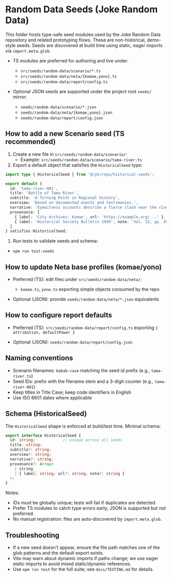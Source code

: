 # Random Data Seeds (Joke Random Data)

This folder hosts type-safe seed modules used by the Joke Random Data repository
and related prototyping flows. These are non-historical, demo-style seeds.
Seeds are discovered at build time using static, eager imports via `import.meta.glob`.

- TS modules are preferred for authoring and live under:
  - `src/seeds/random-data/scenario/*.ts`
  - `src/seeds/random-data/neta/{komae,yono}.ts`
  - `src/seeds/random-data/report/config.ts`

- Optional JSON seeds are supported under the project root `seeds/` mirror:
  - `seeds/random-data/scenario/*.json`
  - `seeds/random-data/neta/{komae,yono}.json`
  - `seeds/random-data/report/config.json`

## How to add a new Scenario seed (TS recommended)

1. Create a new file in `src/seeds/random-data/scenario/`:
   - Example: `src/seeds/random-data/scenario/tama-river.ts`
1. Export a default object that satisfies the `HistoricalSeed` type:

```ts
import type { HistoricalSeed } from '@/yk/repo/historical-seeds';

export default {
  id: 'tama-river-001',
  title: 'Battle of Tama River',
  subtitle: 'A Turning Point in Regional History',
  overview: 'Based on documented events and testimonies.',
  narrative: 'Eyewitness accounts describe a fierce clash near the river banks.',
  provenance: [
    { label: 'City Archives: Komae', url: 'https://example.org/...' },
    { label: 'Historical Society Bulletin 1999', note: 'Vol. 12, pp. 45-48' }
  ]
} satisfies HistoricalSeed;
```

1. Run tests to validate seeds and schema:

  - `npm run test:seeds`

## How to update Neta base profiles (komae/yono)

- Preferred (TS): edit files under `src/seeds/random-data/neta/`:
  - `komae.ts`, `yono.ts` exporting simple objects consumed by the repo

- Optional (JSON): provide `seeds/random-data/neta/*.json` equivalents

## How to configure report defaults

- Preferred (TS): `src/seeds/random-data/report/config.ts` exporting `{ attribution, defaultPower }`

- Optional (JSON): `seeds/random-data/report/config.json`

## Naming conventions

- Scenario filenames: `kebab-case` matching the seed id prefix (e.g., `tama-river.ts`)
- Seed IDs: prefix with the filename stem and a 3-digit counter (e.g., `tama-river-001`)
- Keep titles in Title Case; keep code identifiers in English
- Use ISO 8601 dates where applicable

## Schema (HistoricalSeed)

The `HistoricalSeed` shape is enforced at build/test time. Minimal schema:

```ts
export interface HistoricalSeed {
  id: string;            // unique across all seeds
  title: string;
  subtitle?: string;
  overview?: string;
  narrative?: string;
  provenance?: Array<
    | string
    | { label: string; url?: string; note?: string }
  >;
}
```

Notes:

- IDs must be globally unique; tests will fail if duplicates are detected.
- Prefer TS modules to catch type errors early; JSON is supported but not preferred.
- No manual registration: files are auto-discovered by `import.meta.glob`.

## Troubleshooting

- If a new seed doesn't appear, ensure the file path matches one of the glob patterns and the default export exists.
- Vite may warn about dynamic imports if paths change; we use eager static imports to avoid mixed static/dynamic references.
- Use `npm run test` for the full suite; see `docs/TESTING.md` for details.
